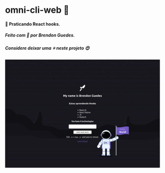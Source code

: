 # omni-cli-web :rocket:

#### :school_satchel: Praticando React hooks.

##### Feito com :purple_heart: por Brendon Guedes.

##### Considere deixar uma :star: neste projeto :heart_eyes:

![](/src/assets/previewHooks.png)
